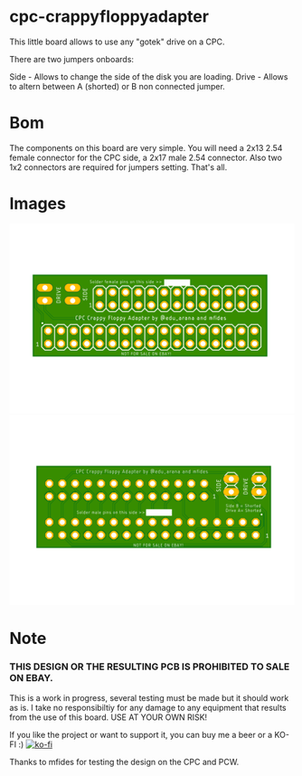 # cpc-crappyfloppyadapter

This little board allows to use any "gotek" drive on a CPC.

There are two jumpers onboards:

Side - Allows to change the side of the disk you are loading.
Drive - Allows to altern between A (shorted) or B non connected jumper.

# Bom

The components on this board are very simple. You will need a 2x13 2.54 female connector for the CPC side, a 2x17 male 2.54 connector. Also two 1x2 connectors are required for jumpers setting. That's all.
# Images

<img src="https://github.com/arananet/cpc-crappyfloppyadapter/blob/main/images/1.png?raw=true" width="600">
<img src="https://github.com/arananet/cpc-crappyfloppyadapter/blob/main/images/2.png?raw=true" width="600">

# Note

### THIS DESIGN OR THE RESULTING PCB IS PROHIBITED TO SALE ON EBAY.

This is a work in progress, several testing must be made but it should work as is. I take no responsibiltiy for any damage to any equipment that results from the use of this board. USE AT YOUR OWN RISK!

If you like the project or want to support it, you can buy me a beer or a KO-FI :) 
[![ko-fi](https://www.ko-fi.com/img/githubbutton_sm.svg)](https://ko-fi.com/H2H51MPWG)

Thanks to mfides for testing the design on the CPC and PCW.

